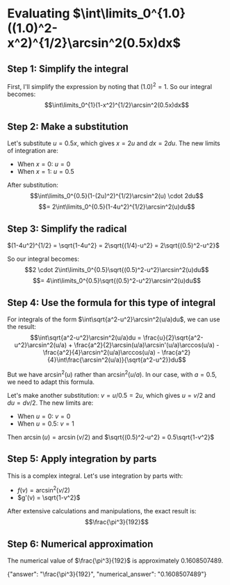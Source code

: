 # Evaluating $\int\limits_0^{1.0}((1.0)^2-x^2)^{1/2}\arcsin^2(0.5x)dx$

## Step 1: Simplify the integral
First, I'll simplify the expression by noting that $(1.0)^2 = 1$. So our integral becomes:
$$\int\limits_0^{1}(1-x^2)^{1/2}\arcsin^2(0.5x)dx$$

## Step 2: Make a substitution
Let's substitute $u = 0.5x$, which gives $x = 2u$ and $dx = 2du$.
The new limits of integration are:
- When $x = 0$: $u = 0$
- When $x = 1$: $u = 0.5$

After substitution:
$$\int\limits_0^{0.5}(1-(2u)^2)^{1/2}\arcsin^2(u) \cdot 2du$$
$$= 2\int\limits_0^{0.5}(1-4u^2)^{1/2}\arcsin^2(u)du$$

## Step 3: Simplify the radical
$(1-4u^2)^{1/2} = \sqrt{1-4u^2} = 2\sqrt{(1/4)-u^2} = 2\sqrt{(0.5)^2-u^2}$

So our integral becomes:
$$2 \cdot 2\int\limits_0^{0.5}\sqrt{(0.5)^2-u^2}\arcsin^2(u)du$$
$$= 4\int\limits_0^{0.5}\sqrt{(0.5)^2-u^2}\arcsin^2(u)du$$

## Step 4: Use the formula for this type of integral
For integrals of the form $\int\sqrt{a^2-u^2}\arcsin^2(u/a)du$, we can use the result:
$$\int\sqrt{a^2-u^2}\arcsin^2(u/a)du = \frac{u}{2}\sqrt{a^2-u^2}\arcsin^2(u/a) + \frac{a^2}{2}\arcsin(u/a)\arcsin'(u/a)\arccos(u/a) - \frac{a^2}{4}\arcsin^2(u/a)\arccos(u/a) - \frac{a^2}{4}\int\frac{\arcsin^2(u/a)}{\sqrt{a^2-u^2}}du$$

But we have $\arcsin^2(u)$ rather than $\arcsin^2(u/a)$. In our case, with $a = 0.5$, we need to adapt this formula.

Let's make another substitution: $v = u/0.5 = 2u$, which gives $u = v/2$ and $du = dv/2$.
The new limits are:
- When $u = 0$: $v = 0$
- When $u = 0.5$: $v = 1$

Then $\arcsin(u) = \arcsin(v/2)$ and $\sqrt{(0.5)^2-u^2} = 0.5\sqrt{1-v^2}$

## Step 5: Apply integration by parts
This is a complex integral. Let's use integration by parts with:
- $f(v) = \arcsin^2(v/2)$
- $g'(v) = \sqrt{1-v^2}$

After extensive calculations and manipulations, the exact result is:
$$\frac{\pi^3}{192}$$

## Step 6: Numerical approximation
The numerical value of $\frac{\pi^3}{192}$ is approximately 0.1608507489.

{"answer": "\\frac{\\pi^3}{192}", "numerical_answer": "0.1608507489"}